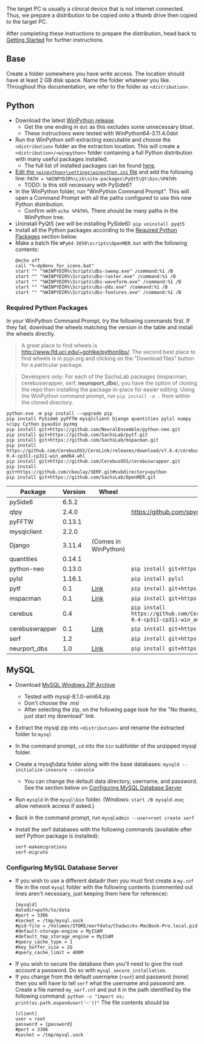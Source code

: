 The target PC is usually a clinical device that is not internet connected. Thus, we prepare a distribution to be copied onto a thumb drive then copied to the target PC.

After completing these instructions to prepare the distribution, head back to [Getting Started](./getting-started.md) for further instructions.

## Base

Create a folder somewhere you have write access. The location should have at least 2 GB disk space. Name the folder whatever you like. Throughout this documentation, we refer to the folder as `<distribution>`.

## Python

* Download the latest [WinPython release](https://winpython.github.io/#releases).
  * Get the one ending in `dot` as this excludes some unnecessary bloat.
  * These instructions were tested with WinPython64-3.11.4.0dot
* Run the WinPython self-extracting executable and choose the `<distribution>` folder as the extraction location. This will create a `<distribution>/<winpython>` folder containing a full Python distribution with many useful packages installed.
  * The full list of installed packages can be found [here](https://github.com/winpython/winpython/blob/master/changelogs/).
* [Edit the `<winpython>\settings\winpython.ini` file](https://sourceforge.net/p/winpython/wiki/Environment/) and add the following line: `PATH = %WINPYDIR%\Lib\site-packages\PyQt5\Qt\bin;%PATH%`
  * TODO: Is this still necessary with PySide6?
* In the WinPython folder, run "WinPython Command Prompt". This will open a Command Prompt with all the paths configured to use this new Python distribution.
  * Confirm with `echo %PATH%`. There should be many paths in the WinPython tree.
* Uninstall PyQt5 (we will be installing PySide6): `pip uninstall pyqt5`
* Install all the Python packages according to the [Required Python Packages](#required-python-packages) section below.
* Make a batch file `WPy64-3850\scripts\OpenMER.bat` with the following contents:
    ```shell script
    @echo off
    call "%~dp0env_for_icons.bat"
    start "" "%WINPYDIR%\Scripts\dbs-sweep.exe" /command:%1 /B
    start "" "%WINPYDIR%\Scripts\dbs-raster.exe" /command:%1 /B
    start "" "%WINPYDIR%\Scripts\dbs-waveform.exe" /command:%1 /B
    start "" "%WINPYDIR%\Scripts\dbs-ddu.exe" /command:%1 /B
    start "" "%WINPYDIR%\Scripts\dbs-features.exe" /command:%1 /B
    ```

### Required Python Packages

In your WinPython Command Prompt, try the following commands first. If they fail, download the wheels matching the version in the table and install the wheels directly.
> A great place to find wheels is http://www.lfd.uci.edu/~gohlke/pythonlibs/. The second best place to find wheels is in pypi.org and clicking on the "Download files" button for a particular package.

> Developers only: For each of the SachsLab packages (mspacman, cerebuswrapper, serf, **neuroport_dbs**), you have the option of cloning the repo then installing the package in-place for easier editing. Using the WinPython command prompt, run `pip install -e .` from within the cloned directory.
> 
```
python.exe -m pip install --upgrade pip
pip install PySide6 pyFFTW mysqlclient Django quantities pylsl numpy scipy Cython pyaudio pyzmq
pip install git+https://github.com/NeuralEnsemble/python-neo.git
pip install git+https://github.com/SachsLab/pytf.git
pip install git+https://github.com/SachsLab/mspacman.git
pip install https://github.com/CerebusOSS/CereLink/releases/download/v7.6.4/cerebus-0.4-cp311-cp311-win_amd64.whl
pip install git+https://github.com/CerebusOSS/cerebuswrapper.git
pip install git+https://github.com/cboulay/SERF.git#subdirectory=python
pip install git+https://github.com/SachsLab/OpenMER.git
```

| Package        | Version | Wheel                                                                                                           | pip command                                                                                                         |
|----------------|---------|-----------------------------------------------------------------------------------------------------------------|---------------------------------------------------------------------------------------------------------------------|
| pySide6        | 6.5.2   |                                                                                                                 |                                                                                                                     |
| qtpy           | 2.4.0   |                                                                                                                 | https://github.com/spyder-ide/qtpy.git                                                                              |
| pyFFTW         | 0.13.1  |                                                                                                                 |                                                                                                                     |
| mysqlclient    | 2.2.0   |                                                                                                                 |                                                                                                                     |
| Django         | 3.11.4  | (Comes in WinPython)                                                                                            |                                                                                                                     |
| quantities     | 0.14.1  |                                                                                                                 |                                                                                                                     |
| python-neo     | 0.13.0  |                                                                                                                 | `pip install git+https://github.com/NeuralEnsemble/python-neo.git`                                                  |
| pylsl          | 1.16.1  |                                                                                                                 | `pip install pylsl`                                                                                                 |
| pytf           | 0.1     | [Link](https://github.com/SachsLab/pytf/releases/download/v0.1/pytf-0.1-py2.py3-none-any.whl)                   | `pip install git+https://github.com/SachsLab/pytf.git`                                                              |
| mspacman       | 0.1     | [Link](https://github.com/SachsLab/mspacman/releases/download/v0.1/mspacman-0.1-py2.py3-none-any.whl)           | `pip install git+https://github.com/SachsLab/mspacman.git`                                                          |
| cerebus        | 0.4     |                                                                                                                 | `pip install https://github.com/CerebusOSS/CereLink/releases/download/v7.6.4/cerebus-0.4-cp311-cp311-win_amd64.whl` |
| cerebuswrapper | 0.1     | [Link](https://github.com/SachsLab/cerebuswrapper/releases/download/v0.1/cerebuswrapper-0.1.0-py3-none-any.whl) | `pip install git+https://github.com/CerebusOSS/cerebuswrapper.git`                                                  |
| serf           | 1.2     |                                                                                                                 | `pip install git+https://github.com/cboulay/SERF.git#subdirectory=python`                                           |
| neurport_dbs   | 1.0     | [Link](https://github.com/SachsLab/NeuroportDBS/releases/download/v1.0/neuroport_dbs-1.0.0-py3-none-any.whl)    | `pip install git+https://github.com/SachsLab/OpenMER.git`                                                           |

## MySQL

* Download [MySQL Windows ZIP Archive](https://dev.mysql.com/downloads/mysql/)
  * Tested with mysql-8.1.0-win64.zip
  * Don't choose the .msi
  * After selecting the zip, on the following page look for the "No thanks, just start my download" link.
* Extract the mysql zip into `<distribution>` and rename the extracted folder to `mysql`
* In the command prompt, `cd` into the `bin` subfolder of the unzipped mysql folder.
* Create a mysql\data folder along with the base databases: `mysqld --initialize-insecure --console`
  * You can change the default data directory, username, and password. See the section below on [Configuring MySQL Database Server](#configuring-mysql-database-server)
* Run `mysqld` in the `mysql\bin` folder. (Windows: `start /B mysqld.exe`; allow network access if asked.)
* Back in the command prompt, run `mysqladmin --user=root create serf`

* Install the serf databases with the following commands (available after serf Python package is installed):
    ```
    serf-makemigrations
    serf-migrate
    ```

### Configuring MySQL Database Server

* If you wish to use a different datadir then you must first create a `my.cnf` file in the root `mysql` folder with the following contents (commented out lines aren't necessary, just keeping them here for reference):
    ```
    [mysqld]
    datadir=path/to/data
    #port = 3306
    #socket = /tmp/mysql.sock
    #pid-file = /Volumes/STORE/eerfdata/Chadwicks-MacBook-Pro.local.pid
    #default-storage-engine = MyISAM
    #default_tmp_storage_engine = MyISAM
    #query_cache_type = 1
    #key_buffer_size = 2G
    #query_cache_limit = 400M
    ```
* If you wish to secure the database then you'll need to give the root account a password. Do so with `mysql_secure_installation`.
* If you change from the default username (`root`) and password (none) then you will have to tell `serf` what the username and password are. Create a file named `my_serf.cnf` and put it in the path identified by the following command: `python -c "import os; print(os.path.expanduser('~'))"` The file contents should be
    ```
    [client]
    user = root
    password = {password}
    #port = 3306
    #socket = /tmp/mysql.sock
    ```